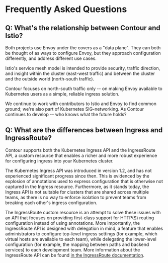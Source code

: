 # Frequently Asked Questions

## Q: What's the relationship between Contour and Istio? 

Both projects use Envoy under the covers as a "data plane". They can both be thought of as ways to configure Envoy, but they approach configuration differently, and address different use cases.

Istio's service mesh model is intended to provide security, traffic direction, and insight within the cluster (east-west traffic) and between the cluster and the outside world (north-south traffic).

Contour focuses on north-south traffic only -- on making Envoy available to Kubernetes users as a simple, reliable ingress solution.

We continue to work with contributors to Istio and Envoy to find common ground; we're also part of Kubernetes SIG-networking. As Contour continues to develop -- who knows what the future holds?

## Q: What are the differences between Ingress and IngressRoute?

Contour supports both the Kubernetes Ingress API and the IngressRoute API, a custom resource that enables a richer and more robust experience for configuring ingress into your Kubernetes cluster.

The Kubernetes Ingress API was introduced in version 1.2, and has not experienced significant progress since then. This is evidenced by the explosion of annotations used to express configuration that is otherwise not captured in the Ingress resource. Furthermore, as it stands today, the Ingress API is not suitable for clusters that are shared across multiple teams, as there is no way to enforce isolation to prevent teams from breaking each other's ingress configuration.

The IngressRoute custom resource is an attempt to solve these issues with an API that focuses on providing first-class support for HTTP(S) routing configuration instead of using annotations. More importantly, the IngressRoute API is designed with delegation in mind, a feature that enables administrators to configure top-level ingress settings (for example, which virtual hosts are available to each team), while delegating the lower-level configuration (for example, the mapping between paths and backend services) to each development team. More information about the IngressRoute API can be found [in the IngressRoute documentation](docs/ingressroute.md).



